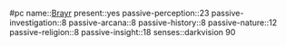 #pc
name::[Brayr](0%20ttrpg/_Settings/Leverhulm/pc-brayr.md)
present::yes
passive-perception::23
passive-investigation::8
passive-arcana::8
passive-history::8
passive-nature::12
passive-religion::8
passive-insight::18
senses::darkvision 90